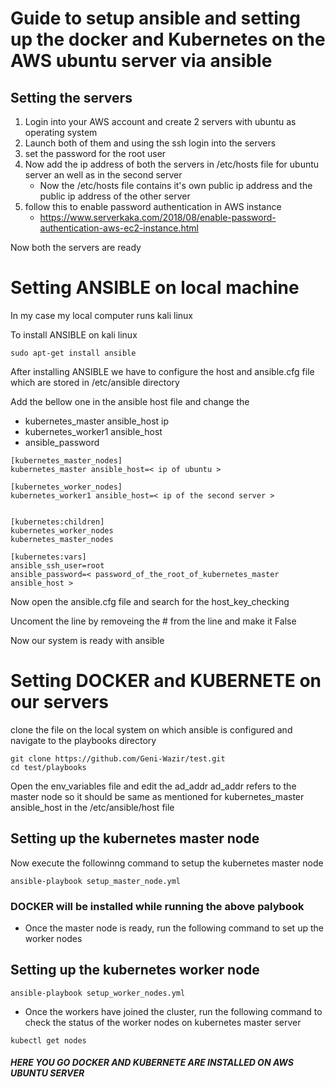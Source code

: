 # Guide to setup ansible and setting up the docker and Kubernetes on the AWS ubuntu server via ansible

## Setting the servers

1. Login into your AWS account and create 2 servers with ubuntu as operating system 
2. Launch both of them and using the ssh login into the servers
3. set the password for the root user
4. Now add the ip address of both the servers in /etc/hosts file for ubuntu server an well as in the second server
   - Now the /etc/hosts file contains it's own public ip address and the public ip address of the other server 
5. follow this to enable password authentication in AWS instance
   - https://www.serverkaka.com/2018/08/enable-password-authentication-aws-ec2-instance.html

Now both the servers are ready 


# Setting ANSIBLE on local machine

In my case my local computer runs kali linux

To install ANSIBLE on kali linux 
```
sudo apt-get install ansible
```

After installing ANSIBLE we have to configure the host and ansible.cfg file which are stored in /etc/ansible directory

Add the bellow one in the ansible host file and change the 
- kubernetes_master ansible_host ip
- kubernetes_worker1 ansible_host
- ansible_password

```
[kubernetes_master_nodes]
kubernetes_master ansible_host=< ip of ubuntu >

[kubernetes_worker_nodes]
kubernetes_worker1 ansible_host=< ip of the second server >


[kubernetes:children]
kubernetes_worker_nodes
kubernetes_master_nodes

[kubernetes:vars]
ansible_ssh_user=root
ansible_password=< password_of_the_root_of_kubernetes_master ansible_host >
```

Now open the ansible.cfg file and search for the  host_key_checking

Uncoment the line by removeing the # from the line and make it False

Now our system is ready with ansible 


# Setting DOCKER and KUBERNETE on our servers

clone the file on the local system on which ansible is configured and navigate to the playbooks directory

```
git clone https://github.com/Geni-Wazir/test.git
cd test/playbooks
```

Open the env_variables file and edit the ad_addr
ad_addr refers to the master node so it should be same as mentioned for kubernetes_master ansible_host in the /etc/ansible/host file

## Setting up the kubernetes master node
Now execute the followinng command to setup the kubernetes master node

```
ansible-playbook setup_master_node.yml
```

### DOCKER will be installed while running the above palybook

* Once the master node is ready, run the following command to set up the worker nodes

## Setting up the kubernetes worker node

```
ansible-playbook setup_worker_nodes.yml
```

* Once the workers have joined the cluster, run the following command to check the status of the worker nodes on kubernetes master server

```
kubectl get nodes
```

##### HERE YOU GO DOCKER AND KUBERNETE ARE INSTALLED ON AWS UBUNTU SERVER  


